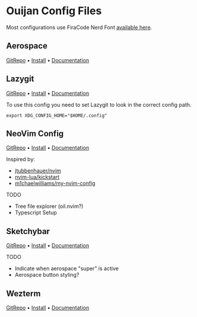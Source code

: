 # Ouijan Config Files

Most configurations use FiraCode Nerd Font [available here](https://www.nerdfonts.com/font-downloads).

## Aerospace

[GitRepo](https://github.com/nikitabobko/AeroSpace) • [Install](https://nikitabobko.github.io/AeroSpace/guide#installation) • [Documentation](https://nikitabobko.github.io/AeroSpace/guide)

## Lazygit

[GitRepo](https://github.com/jesseduffield/lazygit) • [Install](https://github.com/jesseduffield/lazygit?tab=readme-ov-file#homebrew) • [Documentation](https://github.com/jesseduffield/lazygit/blob/master/docs/Config.md)

To use this config you need to set Lazygit to look in the correct config path.

```
export XDG_CONFIG_HOME="$HOME/.config"
```

## NeoVim Config

[GitRepo](https://github.com/neovim/neovim/tree/master) • [Install](https://github.com/neovim/neovim/blob/master/INSTALL.md) • [Documentation](https://github.com/neovim/neovim/wiki/Introduction)

Inspired by:

- [jtubbenhauer/nvim](https://github.com/jtubbenhauer/nvim)
- [nvim-lua/kickstart](https://github.com/nvim-lua/kickstart.nvim)
- [m1chaelwilliams/my-nvim-config](https://github.com/m1chaelwilliams/my-nvim-config/blob/main/lua/vimopts.lua)

TODO

- Tree file explorer (oil.nvim?)
- Typescript Setup

## Sketchybar

[GitRepo](https://felixkratz.github.io/SketchyBar) • [Install](https://felixkratz.github.io/SketchyBar/setup) • [Documentation](https://felixkratz.github.io/SketchyBar/config/bar)

TODO

- Indicate when aerospace "super" is active
- Aerospace button styling?

## Wezterm

[GitRepo](https://github.com/wez/wezterm) • [Install](https://wezfurlong.org/wezterm/installation) • [Documentation](https://wezfurlong.org/wezterm/index.html)

